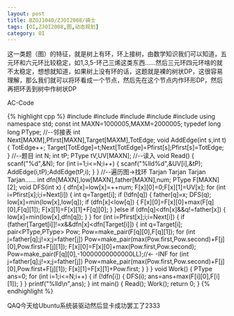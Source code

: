 ```yaml
---
layout: post
title: BZOJ1040/ZJOI2008/骑士
tags: [OI,ZJOI2008,图,动态规划]
category: OI
---
```


这一类题（图）的特征，就是树上有环，环上接树，由数学知识我们可以知道，五元环和六元环比较稳定，如1,3,5-环己三烯这类东西……然后三元环四元环啥的就不太稳定，想想就知道，如果树上没有环的话，这题就是裸的树状DP，这很容易理解，那么我们就可以将环看成一个节点，然后先在这个节点内作环形DP，然后再把环丢到树中作树状DP

AC-Code

{% highlight cpp %}
#include <iostream>
#include <cstdio>
#include <cstring>
#include <algorithm>
#include <utility>
using namespace std;
const int MAXN=1000005,MAXM=2000005;
typedef long long PType;
//--邻接表
int Next[MAXM],Pfirst[MAXN],Target[MAXM],TotEdge;
void AddEdge(int s,int t)
{
    TotEdge++;
    Target[TotEdge]=t;Next[TotEdge]=Pfirst[s];Pfirst[s]=TotEdge;
}
//--题目
int N;
int tP;
PType tV,UV[MAXN];
//--读入
void Read()
{
    scanf("%d",&N);
    for (int i=1;i<=N;i++)
    {
        scanf("%lld%d",&UV[i],&tP);
        AddEdge(i,tP);AddEdge(tP,i);
    }
}
//--遍历图->找环 Tarjan Tarjan Tarjan Tarjan......
int dfn[MAXN],low[MAXN],father[MAXN],num;
PType F[MAXN][2];
void DFS(int x)
{
    dfn[x]=low[x]=++num;
    F[x][0]=0;F[x][1]=UV[x];
    for (int i=Pfirst[x];i;i=Next[i])
    {
        int q=Target[i];
        if (!dfn[q])
        {
            father[q]=x;
            DFS(q);
            low[x]=min(low[x],low[q]);
            if (dfn[x]<low[q])
            {
                F[x][0]=F[x][0]+max(F[q][0],F[q][1]);
                F[x][1]=F[x][1]+F[q][0];
            }
        }else if (dfn[q]<dfn[x]&&q!=father[x])
        {
            low[x]=min(low[x],dfn[q]);
        }
    }
    for (int i=Pfirst[x];i;i=Next[i])
    {
        if (father[Target[i]]!=x&&dfn[x]<dfn[Target[i]])
        {
            int q=Target[i];
            pair<PType,PType> Pow;
            Pow=make_pair(F[q][0],F[q][1]);
            for (int j=father[q];j!=x;j=father[j])
                Pow=make_pair(max(Pow.first,Pow.second)+F[j][0],Pow.first+F[j][1]);
            F[x][0]=F[x][0]+max(Pow.first,Pow.second);
            Pow=make_pair(F[q][0],-10000000000000LL);//<- -INF
            for (int j=father[q];j!=x;j=father[j])
                Pow=make_pair(max(Pow.first,Pow.second)+F[j][0],Pow.first+F[j][1]);
            F[x][1]=F[x][1]+Pow.first;
        }
    }
}
void Work()
{
    PType ans=0;
    for (int i=1;i<=N;i++)
    {
        if (!dfn[i])
        {
            DFS(i);
            ans=ans+max(F[i][0],F[i][1]);
        }
    }
    printf("%lld\n",ans);
}
int main()
{
    Read();
    Work();
    return 0;
}
{% endhighlight %}

QAQ今天给Ubuntu系统装驱动然后显卡成功罢工了2333
